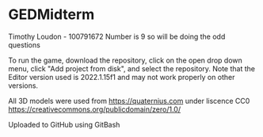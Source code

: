 # GEDMidterm
Timothy Loudon - 100791672
Number is 9 so will be doing the odd questions

To run the game, download the repository, click on the open drop down menu, click "Add project from disk", and select the repository.  Note that the Editor version used is 2022.1.15f1 and may not work properly on other versions.

All 3D models were used from https://quaternius.com under liscence CC0 https://creativecommons.org/publicdomain/zero/1.0/

Uploaded to GitHub using GitBash

